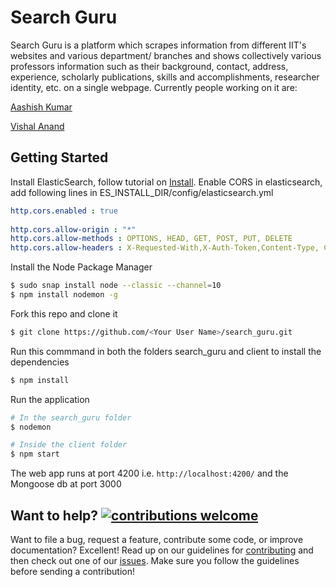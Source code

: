 # Search Guru

Search Guru is a platform which scrapes information from different IIT's websites and various department/ branches and shows collectively various professors information such as their background, contact, address, experience, scholarly publications, skills and accomplishments, researcher identity, etc. on a single webpage. Currently people working on it are:

[Aashish Kumar](https://www.facebook.com/akumar118)

[Vishal Anand](https://www.facebook.com/vishal.nnd1)


## Getting Started

Install ElasticSearch, follow tutorial on [Install](https://www.elastic.co/guide/en/elasticsearch/reference/current/getting-started-install.html).
Enable CORS in elasticsearch, add following lines in ES_INSTALL_DIR/config/elasticsearch.yml
```yml
http.cors.enabled : true
 
http.cors.allow-origin : "*"
http.cors.allow-methods : OPTIONS, HEAD, GET, POST, PUT, DELETE
http.cors.allow-headers : X-Requested-With,X-Auth-Token,Content-Type, Content-Length
```
Install the Node Package Manager 
```bash
$ sudo snap install node --classic --channel=10
$ npm install nodemon -g
```

Fork this repo and clone it
```bash
$ git clone https://github.com/<Your User Name>/search_guru.git
```

Run this commmand in both the folders search_guru and client to install the dependencies
```bash
$ npm install
```

Run the application
```bash
# In the search_guru folder
$ nodemon

# Inside the client folder
$ npm start
```

The web app runs at port 4200 i.e. `http://localhost:4200/` and the Mongoose db at port 3000

## Want to help? [![contributions welcome](https://img.shields.io/badge/contributions-welcome-brightgreen.svg?style=flat)](https://github.com/aashish-ak/search_guru/issues)

Want to file a bug, request a feature, contribute some code, or improve documentation? Excellent! Read up on our guidelines for [contributing](CONTRIBUTING.md) and then check out one of our [issues](https://github.com/aashish-ak/search_guru/issues). Make sure you follow the guidelines before sending a contribution!
